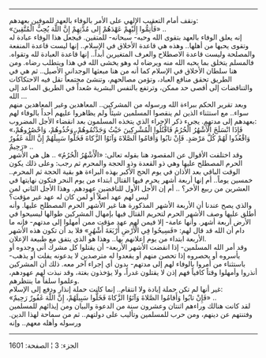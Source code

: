------------------------------------------------------------------------

ونقف أمام التعقيب الإلهي على الأمر بالوفاء بالعهد للموفين بعهدهم:  
«فَأَتِمُّوا إِلَيْهِمْ عَهْدَهُمْ إِلى مُدَّتِهِمْ إِنَّ اللَّهَ يُحِبُّ الْمُتَّقِينَ» ..  
إنه يعلق الوفاء بالعهد بتقوى الله وحبه- سبحانه- للمتقين. فيجعل هذا
الوفاء عبادة له وتقوى يحبها من أهلها.. وهذه هي قاعدة الأخلاق في
الإسلام.. إنها ليست قاعدة المنفعة والمصلحة وليست قاعدة الاصطلاح والعرف
المتغيرين أبداً.. إنها قاعدة العبادة لله وتقواه. فالمسلم يتخلق بما يحبه
الله منه ويرضاه له وهو يخشى الله في هذا ويتطلب رضاه. ومن هنا سلطان
الأخلاق في الإسلام كما أنه من هنا مبعثها الوجداني الأصيل.. ثم هي في
الطريق تحقق منافع العباد، وتؤمن مصالحهم، وتنشئ مجتمعاً تقل فيه الاحتكاكات
والتناقضات إلى أقصى حد ممكن، وترتفع بالنفس البشرية صُعداً في الطريق الصاعد
إلى الله ...  
وبعد تقرير الحكم ببراءة الله ورسوله من المشركين.. المعاهدين وغير
المعاهدين منهم سواء.. مع استثناء الذين لم ينقصوا المسلمين شيئاً ولم
يظاهروا عليهم أحداً بالوفاء لهم بعهدهم إلى مدتهم. يجيء ذكر الإجراء الذي
يتخذه المسلمون بعد انقضاء الأجل المضروب:  
«فَإِذَا انْسَلَخَ الْأَشْهُرُ الْحُرُمُ فَاقْتُلُوا الْمُشْرِكِينَ حَيْثُ وَجَدْتُمُوهُمْ، وَخُذُوهُمْ،
وَاحْصُرُوهُمْ، وَاقْعُدُوا لَهُمْ كُلَّ مَرْصَدٍ. فَإِنْ تابُوا وَأَقامُوا الصَّلاةَ وَآتَوُا الزَّكاةَ
فَخَلُّوا سَبِيلَهُمْ إِنَّ اللَّهَ غَفُورٌ رَحِيمٌ» ..  
وقد اختلفت الأقوال عن المقصود هنا بقوله تعالى: «الْأَشْهُرُ الْحُرُمُ» .. هل هي
الأشهر الحرم المصطلح عليها وهي ذو القعدة وذو الحجة والمحرم ثم رجب: وعلى
ذلك يكون الوقت الباقي بعد الأذان في يوم الحج الأكبر بهذه البراءة هو بقية
الحجة ثم المحرم.. خمسين يوماً.. أم إنها أربعة أشهر يحرم فيها القتال
ابتداء من يوم النحر فتكون نهايتها في العشرين من ربيع الأخر؟ .. أم إن
الأجل الأول للناقضين عهودهم. وهذا الأجل الثاني لمن ليس لهم عهد أصلاً أو
لمن كان له عهد غير مؤقت؟  
والذي يصح عندنا أن الأربعة الأشهر المذكورة هنا غير الأشهر الحرم المصطلح
عليها. وأنه أطلق عليها وصف الأشهر الحرم لتحريم القتال فيها بإمهال
المشركين طوالها ليسيحوا في الأرض أربعة أشهر. وأنها عامة- إلا فيمن لهم
عهد مؤقت ممن أمهلوا إلى مدتهم- فإنه ما دام أن الله قد قال لهم: «فَسِيحُوا
فِي الْأَرْضِ أَرْبَعَةَ أَشْهُرٍ» فلا بد أن تكون هذه الأشهر الأربعة ابتداء من يوم
إعلانهم بها.. وهذا هو الذي يتفق مع طبيعة الإعلان.  
وقد أمر الله المسلمين- إذا انقضت الأشهر الأربعة- أن يقتلوا كل مشرك أنى
وجدوه أو يأسروه أو يحصروه إذا تحصن منهم أو يقعدوا له مترصدين لا يدعونه
يفلت أو يذهب- باستثناء من أمروا بالوفاء لهم إلى مدتهم- بدون أي إجراء آخر
معه. ذلك أن المشركين أنذروا وأمهلوا وقتاً كافياً فهم إذن لا يقتلون غدراً،
ولا يؤخذون بغتة، وقد نبذت لهم عهودهم، وعلموا سلفاً ما ينتظرهم.  
غير أنها لم تكن حملة إبادة ولا انتقام.. إنما كانت حملة إنذار ودفع إلى
الإسلام:  
«فَإِنْ تابُوا وَأَقامُوا الصَّلاةَ وَآتَوُا الزَّكاةَ فَخَلُّوا سَبِيلَهُمْ، إِنَّ اللَّهَ غَفُورٌ رَحِيمٌ»
..  
لقد كانت هنالك وراءهم اثنتان وعشرون سنة من الدعوة والبيان ومن إيذائهم
للمسلمين وفتنتهم عن دينهم، ومن حرب للمسلمين وتأليب على دولتهم.. ثم من
سماحة لهذا الدين. ورسوله وأهله معهم.. وإنه

------------------------------------------------------------------------

الجزء: 3 ¦ الصفحة: 1601
